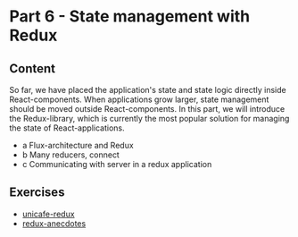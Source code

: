 # Part 6 - State management with Redux

## Content

So far, we have placed the application's state and state logic directly inside React-components. When applications grow larger, state management should be moved outside React-components. In this part, we will introduce the Redux-library, which is currently the most popular solution for managing the state of React-applications.

* a Flux-architecture and Redux
* b Many reducers, connect
* c Communicating with server in a redux application

## Exercises

* [unicafe-redux](./unicafe-redux)
* [redux-anecdotes](./redux-anecdotes)
